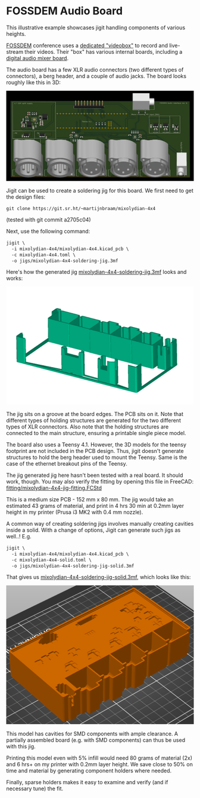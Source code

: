 # FOSSDEM Audio Board

This illustrative example showcases jigit handling components of various heights.

[FOSSDEM](https://fosdem.org/2025/) conference uses a
[dedicated "videobox"](https://blog.brixit.nl/after-fosdem-videobox-updates/)
to record and live-stream their videos. Their "box" has various internal boards,
including a
[digital audio mixer board](https://blog.brixit.nl/digital-audio-mixer-pt-2/).

The audio board has a few XLR audio connectors (two different types of connectors),
a berg header, and a couple of audio jacks. The board looks roughly like this in
3D:

<img src="images/fossdem-audio-board.png" width="600"/>

Jigit can be used to create a soldering jig for this board. We first need to get
the design files:

    git clone https://git.sr.ht/~martijnbraam/mixolydian-4x4

(tested with git commit a2705c04)

Next, use the following command:

    jigit \
      -i mixolydian-4x4/mixolydian-4x4.kicad_pcb \
      -c mixolydian-4x4.toml \
      -o jigs/mixolydian-4x4-soldering-jig.3mf

Here's how the generated jig [mixolydian-4x4-soldering-jig.3mf](jigs/mixolydian-4x4-soldering-jig.3mf)
looks and works:

<img src="fitting/mixolydian-4x4-jig-usage.gif" width="600" />

The jig sits on a groove at the board edges. The PCB sits on it. Note that
different types of holding structures are generated for the two different types
of XLR connectors. Also note that the holding structures are connected to the
main structure, ensuring a printable single piece model.

The board also uses a Teensy 4.1. However, the 3D models for the teensy footprint
are not included in the PCB design. Thus, jigit doesn't generate structures to hold
the berg header used to mount the Teensy. Same is the case of the ethernet breakout
pins of the Teensy.

The jig generated jig here hasn't been tested with a real board. It should work,
though. You may also verify the fitting by opening this file in FreeCAD:
[fitting/mixolydian-4x4-jig-fitting.FCStd](fitting/mixolydian-4x4-jig-fitting.FCStd)

This is a medium size PCB - 152 mm x 80 mm. The jig would take an estimated 43 grams of
material, and print in 4 hrs 30 min at 0.2mm layer height in my printer (Prusa i3
MK2 with 0.4 mm nozzle).

A common way of creating soldering jigs involves manually creating cavities inside
a solid. With a change of options, Jigit can generate such jigs as well..! E.g.

    jigit \
      -i mixolydian-4x4/mixolydian-4x4.kicad_pcb \
      -c mixolydian-4x4-solid.toml \
      -o jigs/mixolydian-4x4-soldering-jig-solid.3mf

That gives us [mixolydian-4x4-soldering-jig-solid.3mf](jigs/mixolydian-4x4-soldering-jig-solid.3mf),
which looks like this:

<img src="images/solid-jig.png" width="600" />

This model has cavities for SMD components with ample clearance.  A partially
assembled board (e.g. with SMD components) can thus be used with this jig.

Printing this model even with 5% infill would need 80 grams of material (2x) and
6 hrs+ on my printer with 0.2mm layer height. We save close to 50% on time and
material by generating component holders where needed.

Finally, sparse holders makes it easy to examine and verify (and if necessary tune)
the fit.